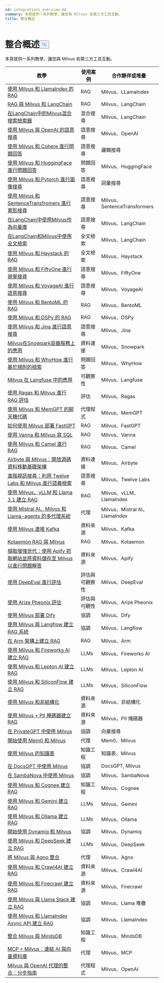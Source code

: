 ```yaml
---
id: integrations_overview.md
summary: 本頁提供一系列教學，讓您與 Milvus 及第三方工具互動。
title: 整合概述
---
```

<h1 id="Integrations-Overview" class="common-anchor-header">整合概述<button data-href="#Integrations-Overview" class="anchor-icon" translate="no">
      <svg translate="no"
        aria-hidden="true"
        focusable="false"
        height="20"
        version="1.1"
        viewBox="0 0 16 16"
        width="16"
      >
        <path
          fill="#0092E4"
          fill-rule="evenodd"
          d="M4 9h1v1H4c-1.5 0-3-1.69-3-3.5S2.55 3 4 3h4c1.45 0 3 1.69 3 3.5 0 1.41-.91 2.72-2 3.25V8.59c.58-.45 1-1.27 1-2.09C10 5.22 8.98 4 8 4H4c-.98 0-2 1.22-2 2.5S3 9 4 9zm9-3h-1v1h1c1 0 2 1.22 2 2.5S13.98 12 13 12H9c-.98 0-2-1.22-2-2.5 0-.83.42-1.64 1-2.09V6.25c-1.09.53-2 1.84-2 3.25C6 11.31 7.55 13 9 13h4c1.45 0 3-1.69 3-3.5S14.5 6 13 6z"
        ></path>
      </svg>
    </button></h1><p>本頁提供一系列教學，讓您與 Milvus 和第三方工具互動。</p>
<table>
<thead>
<tr><th>教學</th><th>使用案例</th><th>合作夥伴或堆疊</th></tr>
</thead>
<tbody>
<tr><td><a href="/docs/zh-hant/integrate_with_llamaindex.md">使用 Milvus 和 LlamaIndex 的 RAG</a></td><td>RAG</td><td>Milvus、LLamaIndex</td></tr>
<tr><td><a href="/docs/zh-hant/integrate_with_langchain.md">RAG 與 Milvus 和 LangChain</a></td><td>RAG</td><td>Milvus、LangChain</td></tr>
<tr><td><a href="/docs/zh-hant/milvus_hybrid_search_retriever.md">在LangChain中的Milvus混合搜索檢索器</a></td><td>混合搜尋</td><td>Milvus、LangChain</td></tr>
<tr><td><a href="/docs/zh-hant/integrate_with_openai.md">使用 Milvus 與 OpenAI 的語意搜尋</a></td><td>語意搜尋</td><td>Milvus、OpenAI</td></tr>
<tr><td><a href="/docs/zh-hant/integrate_with_cohere.md">使用 Milvus 和 Cohere 進行問題回答</a></td><td>語意搜尋</td><td>邏輯搜尋</td></tr>
<tr><td><a href="/docs/zh-hant/integrate_with_hugging-face.md">使用 Milvus 和 HuggingFace 進行問題回答</a></td><td>問題回答</td><td>Milvus、HuggingFace</td></tr>
<tr><td><a href="/docs/zh-hant/integrate_with_pytorch.md">使用 Milvus 和 Pytorch 進行圖像搜尋</a></td><td>語意搜尋</td><td>詞彙搜尋</td></tr>
<tr><td><a href="/docs/zh-hant/integrate_with_sentencetransformers.md">使用 Milvus 和 SentenceTransfromers 進行電影搜尋</a></td><td>語意搜尋</td><td>Milvus、SentenceTransformers</td></tr>
<tr><td><a href="/docs/zh-hant/basic_usage_langchain.md">在LangChain中使用Milvus作為向量庫</a></td><td>語意搜尋</td><td>Milvus、LangChain</td></tr>
<tr><td><a href="/docs/zh-hant/full_text_search_with_langchain.md">在LangChain和Milvus中使用全文檢索</a></td><td>全文檢索</td><td>Milvus、LangChain</td></tr>
<tr><td><a href="/docs/zh-hant/integrate_with_haystack.md">使用 Milvus 和 Haystack 的 RAG</a></td><td>全文檢索</td><td>Milvus、Haystack</td></tr>
<tr><td><a href="/docs/zh-hant/integrate_with_voxel51.md">使用 Milvus 和 FiftyOne 進行視覺搜尋</a></td><td>語意搜尋</td><td>Milvus、FiftyOne</td></tr>
<tr><td><a href="/docs/zh-hant/integrate_with_voyageai.md">使用 Milvus 和 VoyageAI 進行語意搜尋</a></td><td>語意搜尋</td><td>Milvus、VoyageAI</td></tr>
<tr><td><a href="/docs/zh-hant/integrate_with_bentoml.md">使用 Milvus 和 BentoML 的 RAG</a></td><td>RAG</td><td>Milvus、BentoML</td></tr>
<tr><td><a href="/docs/zh-hant/integrate_with_dspy.md">使用 Milvus 和 DSPy 的 RAG</a></td><td>RAG</td><td>Milvus、DSPy</td></tr>
<tr><td><a href="/docs/zh-hant/integrate_with_jina.md">使用 Milvus 和 Jina 進行語意搜尋</a></td><td>語意搜尋</td><td>Milvus、Jina</td></tr>
<tr><td><a href="/docs/zh-hant/integrate_with_snowpark.md">Milvus在Snowpark容器服務上的應用</a></td><td>資料連接</td><td>Milvus、Snowpark</td></tr>
<tr><td><a href="/docs/zh-hant/integrate_with_whyhow.md">使用 Milvus 和 WhyHow 進行基於規則的檢索</a></td><td>問題回答</td><td>Milvus、WhyHow</td></tr>
<tr><td><a href="/docs/zh-hant/integrate_with_langfuse.md">Milvus 在 Langfuse 中的應用</a></td><td>可觀察性</td><td>Milvus、Langfuse</td></tr>
<tr><td><a href="/docs/zh-hant/integrate_with_ragas.md">使用 Ragas 和 Milvus 進行 RAG 評估</a></td><td>評估</td><td>Milvus、Ragas</td></tr>
<tr><td><a href="/docs/zh-hant/integrate_with_memgpt.md">使用 Milvus 和 MemGPT 的聊天機代碼</a></td><td>代理程式</td><td>Milvus、MemGPT</td></tr>
<tr><td><a href="/docs/zh-hant/integrate_with_fastgpt.md">如何使用 Milvus 部署 FastGPT</a></td><td>RAG</td><td>Milvus、FastGPT</td></tr>
<tr><td><a href="/docs/zh-hant/integrate_with_vanna.md">使用 Vanna 和 Milvus 寫 SQL</a></td><td>RAG</td><td>Milvus、Vanna</td></tr>
<tr><td><a href="/docs/zh-hant/integrate_with_camel.md">使用 Milvus 和 Camel 進行 RAG</a></td><td>RAG</td><td>Milvus、Camel</td></tr>
<tr><td><a href="/docs/zh-hant/integrate_with_airbyte.md">Airbyte 與 Milvus：開放源碼資料移動基礎架構</a></td><td>資料連接</td><td>Milvus、Airbyte</td></tr>
<tr><td><a href="/docs/zh-hant/video_search_with_twelvelabs_and_milvus.md">進階視訊搜尋：利用 Twelve Labs 和 Milvus 進行語義檢索</a></td><td>語意搜尋</td><td>Milvus、Twelve Labs</td></tr>
<tr><td><a href="/docs/zh-hant/milvus_rag_with_vllm.md">使用 Milvus、vLLM 和 Llama 3.1 建立 RAG</a></td><td>RAG</td><td>Milvus、vLLM、LlamaIndex</td></tr>
<tr><td><a href="/docs/zh-hant/llama_agents_metadata.md">使用 Mistral AI、Milvus 和 Llama-agents 的多代理系統</a></td><td>代理</td><td>Milvus、Mistral AI、LlamaIndex</td></tr>
<tr><td><a href="/docs/zh-hant/kafka-connect-milvus.md">使用 Milvus 連接 Kafka</a></td><td>資料來源</td><td>Milvus、Kafka</td></tr>
<tr><td><a href="/docs/zh-hant/kotaemon_with_milvus.md">Kotaemon RAG 與 Milvus</a></td><td>RAG</td><td>Milvus、Kotaemon</td></tr>
<tr><td><a href="/docs/zh-hant/apify_milvus_rag.md">擷取增強世代：使用 Apify 抓取網站並將資料儲存至 Milvus 以進行問題解答</a></td><td>資料來源</td><td>Milvus、Apify</td></tr>
<tr><td><a href="/docs/zh-hant/evaluation_with_deepeval.md">使用 DeepEval 進行評估</a></td><td>評估與可觀察性</td><td>Milvus、DeepEval</td></tr>
<tr><td><a href="/docs/zh-hant/evaluation_with_phoenix.md">使用 Arize Pheonix 評估</a></td><td>評估與可觀性</td><td>Milvus、Arize Pheonix</td></tr>
<tr><td><a href="/docs/zh-hant/dify_with_milvus.md">使用 Milvus 部署 Dify</a></td><td>協調</td><td>Milvus、Dify</td></tr>
<tr><td><a href="/docs/zh-hant/rag_with_langflow.md">使用 Milvus 與 Langflow 建立 RAG 系統</a></td><td>協調</td><td>Milvus、Langflow</td></tr>
<tr><td><a href="/docs/zh-hant/build_rag_on_arm.md">在 Arm 架構上建立 RAG</a></td><td>RAG</td><td>Milvus、Arm</td></tr>
<tr><td><a href="/docs/zh-hant/build_RAG_with_milvus_and_fireworks.md">使用 Milvus 和 Fireworks AI 建立 RAG</a></td><td>LLMs</td><td>Milvus、Fireworks AI</td></tr>
<tr><td><a href="/docs/zh-hant/build_RAG_with_milvus_and_lepton.md">使用 Milvus 和 Lepton AI 建立 RAG</a></td><td>LLMs</td><td>Milvus、Lepton AI</td></tr>
<tr><td><a href="/docs/zh-hant/build_RAG_with_milvus_and_siliconflow">使用 Milvus 和 SiliconFlow 建立 RAG</a></td><td>LLMs</td><td>Milvus、SiliconFlow</td></tr>
<tr><td><a href="/docs/zh-hant/rag_with_milvus_and_unstructured.md">使用 Milvus 和非結構化</a></td><td>資料來源</td><td>Milvus、非結構化</td></tr>
<tr><td><a href="/docs/zh-hant/RAG_with_pii_and_milvus.md">使用 Milvus + PII 掩碼器建立 RAG</a></td><td>資料來源</td><td>Milvus，PII 掩碼器</td></tr>
<tr><td><a href="/docs/zh-hant/use_milvus_in_private_gpt.md">在 PrivateGPT 中使用 Milvus</a></td><td>協調</td><td>向量搜尋</td></tr>
<tr><td><a href="/docs/zh-hant/quickstart_mem0_with_milvus.md">開始使用 Mem0 和 Milvus</a></td><td>代理</td><td>Mem0、Milvus</td></tr>
<tr><td><a href="/docs/zh-hant/knowledge_table_with_milvus.md">使用 Milvus 的知識表</a></td><td>知識工程</td><td>知識表、Milvus</td></tr>
<tr><td><a href="/docs/zh-hant/use_milvus_in_docsgpt.md">在 DocsGPT 中使用 Milvus</a></td><td>協調</td><td>DocsGPT, Milvus</td></tr>
<tr><td><a href="/docs/zh-hant/use_milvus_with_sambanova.md">在 SambaNova 中使用 Milvus</a></td><td>協調</td><td>Milvus、SambaNova</td></tr>
<tr><td><a href="/docs/zh-hant/build_RAG_with_milvus_and_cognee.md">使用 Milvus 和 Cognee 建立 RAG</a></td><td>知識工程</td><td>Milvus、Cognee</td></tr>
<tr><td><a href="/docs/zh-hant/build_RAG_with_milvus_and_gemini.md">使用 Milvus 和 Gemini 建立 RAG</a></td><td>LLMs</td><td>Milvus、Gemini</td></tr>
<tr><td><a href="/docs/zh-hant/build_RAG_with_milvus_and_ollama.md">使用 Milvus 和 Ollama 建立 RAG</a></td><td>LLMs</td><td>Milvus、Ollama</td></tr>
<tr><td><a href="/docs/zh-hant/milvus_rag_with_dynamiq.md">開始使用 Dynamiq 和 Milvus</a></td><td>協調</td><td>Milvus、Dynamiq</td></tr>
<tr><td><a href="/docs/zh-hant/build_RAG_with_milvus_and_deepseek.md">使用 Milvus 和 DeepSeek 建立 RAG</a></td><td>LLMs</td><td>Milvus、DeepSeek</td></tr>
<tr><td><a href="/docs/zh-hant/integrate_with_phidata.md">將 Milvus 與 Agno 整合</a></td><td>代理</td><td>Milvus、Agno</td></tr>
<tr><td><a href="/docs/zh-hant/build_RAG_with_milvus_and_crawl4ai.md">使用 Milvus 和 Crawl4AI 建立 RAG</a></td><td>資料來源</td><td>Milvus、Crawl4AI</td></tr>
<tr><td><a href="/docs/zh-hant/build_RAG_with_milvus_and_firecrawl.md">使用 Milvus 和 Firecrawl 建立 RAG</a></td><td>資料來源</td><td>Milvus、Firecrawl</td></tr>
<tr><td><a href="/docs/zh-hant/llama_stack_with_milvus.md">使用 Milvus 與 Llama Stack 建立 RAG</a></td><td>協調</td><td>Milvus、Llama 堆疊</td></tr>
<tr><td><a href="/docs/zh-hant/llamaindex_milvus_async.md">使用 Milvus 和 LlamaIndex Async API 建立 RAG</a></td><td>協調</td><td>Milvus、LlamaIndex</td></tr>
<tr><td><a href="/docs/zh-hant/integration_with_mindsdb.md">整合 Milvus 與 MindsDB</a></td><td>知識工程</td><td>Milvus、MindsDB</td></tr>
<tr><td><a href="/docs/zh-hant/milvus_and_mcp.md">MCP + Milvus：連結 AI 與向量資料庫</a></td><td>代理</td><td>Milvus、MCP</td></tr>
<tr><td><a href="/docs/zh-hant/openai_agents_milvus.md">Milvus 與 OpenAI 代理的整合：分步指南</a></td><td>代理程式</td><td>Milvus、OpenAI</td></tr>
</tbody>
</table>
